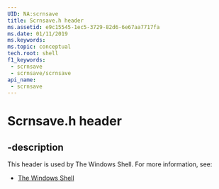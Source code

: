 ```yaml
---
UID: NA:scrnsave
title: Scrnsave.h header
ms.assetid: e9c15545-1ec5-3729-82d6-6e67aa7717fa
ms.date: 01/11/2019
ms.keywords: 
ms.topic: conceptual
tech.root: shell
f1_keywords:
 - scrnsave
 - scrnsave/scrnsave
api_name:
 - scrnsave
---
```


# Scrnsave.h header


## -description

This header is used by The Windows Shell. For more information, see:

- [The Windows Shell](../_shell/index.md)

